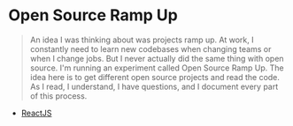 # Open Source Ramp Up

> An idea I was thinking about was projects ramp up. At work, I constantly need to learn new codebases when changing teams or when I change jobs. But I never actually did the same thing with open source. I'm running an experiment called Open Source Ramp Up. The idea here is to get different open source projects and read the code. As I read, I understand, I have questions, and I document every part of this process.

- [ReactJS](./reactjs/README.md)
